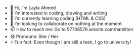 - 👋 Hi, I’m Layla Ahmed
- 👀 I’m interested in coding, drawing and writing
- 🌱 I’m currently learning coding (HTML & CSS)
- 💞️ I’m looking to collaborate on nothing at the moment
- 📫 How to reach me: Go to 57748576.wixsite.com/hamilton
- 😄 Pronouns: She / Her
- ⚡ Fun fact: Even though I am still a teen, I go to university!

<!---
Layla-Ahmed/Layla-Ahmed is a ✨ special ✨ repository because its `README.md` (this file) appears on your GitHub profile.
You can click the Preview link to take a look at your changes.
--->
